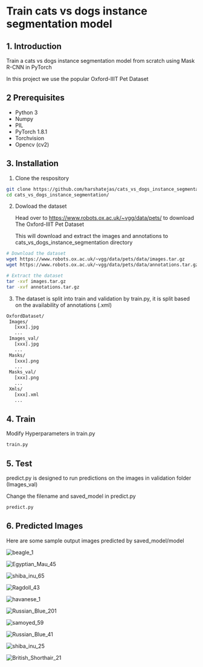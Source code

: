# Train cats vs dogs instance segmentation model
## 1. Introduction
Train a cats vs dogs instance segmentation model from scratch using Mask R-CNN in PyTorch

In this project we use the popular Oxford-IIIT Pet Dataset

## 2 Prerequisites
- Python 3
- Numpy
- PIL
- PyTorch 1.8.1
- Torchvision
- Opencv (cv2)

## 3. Installation

1. Clone the respository
```bash
git clone https://github.com/harshatejas/cats_vs_dogs_instance_segmentation.git
cd cats_vs_dogs_instance_segmentation/
```
2. Dowload the dataset

   Head over to https://www.robots.ox.ac.uk/~vgg/data/pets/ to download The Oxford-IIIT Pet Dataset
   
   This will download and extract the images and annotations to cats_vs_dogs_instance_segmentation directory
   
```bash
# Download the dataset
wget https://www.robots.ox.ac.uk/~vgg/data/pets/data/images.tar.gz
wget https://www.robots.ox.ac.uk/~vgg/data/pets/data/annotations.tar.gz
```
```bash
# Extract the dataset
tar -xvf images.tar.gz
tar -xvf annotations.tar.gz
```

   3. The dataset is split into train and validation by train.py, it is split based on the availability of annotations (.xml)
```bash
OxfordDataset/
 Images/
   [xxx].jpg
   ...
 Images_val/
   [xxx].jpg
   ...
 Masks/
   [xxx].png
   ...
 Masks_val/
   [xxx].png
   ...  
 Xmls/
   [xxx].xml
   ...
``` 

## 4. Train
Modify Hyperparameters in train.py
```bash
train.py
```

## 5. Test
predict.py is designed to run predictions on the images in validation folder (Images_val)

Change the filename and saved_model in predict.py
```bash
predict.py
```

## 6. Predicted Images
Here are some sample output images predicted by saved_model/model

![beagle_1](https://user-images.githubusercontent.com/52169316/124116214-51591000-da8c-11eb-9276-d1db222174f7.jpg)

![Egyptian_Mau_45](https://user-images.githubusercontent.com/52169316/124116253-5f0e9580-da8c-11eb-937a-69e797f953f4.jpg)

![shiba_inu_65](https://user-images.githubusercontent.com/52169316/124116308-73529280-da8c-11eb-9472-25ef174f1366.jpg)

![Ragdoll_43](https://user-images.githubusercontent.com/52169316/124116371-849b9f00-da8c-11eb-8aeb-9b06a37cb8e9.jpg)

![havanese_1](https://user-images.githubusercontent.com/52169316/124116473-9b41f600-da8c-11eb-8ee6-95a255821a6e.jpg)

![Russian_Blue_201](https://user-images.githubusercontent.com/52169316/124116511-a39a3100-da8c-11eb-9a0a-42fc835d76ac.jpg)

![samoyed_59](https://user-images.githubusercontent.com/52169316/124116556-b44aa700-da8c-11eb-8758-d0bb979726eb.jpg)

![Russian_Blue_41](https://user-images.githubusercontent.com/52169316/124116599-c4fb1d00-da8c-11eb-8670-3953b295c934.jpg)

![shiba_inu_25](https://user-images.githubusercontent.com/52169316/124116635-cd535800-da8c-11eb-8775-1904724b9498.jpg)

![British_Shorthair_21](https://user-images.githubusercontent.com/52169316/124117517-de509900-da8d-11eb-8a3a-d63a7a5f7596.jpg)
